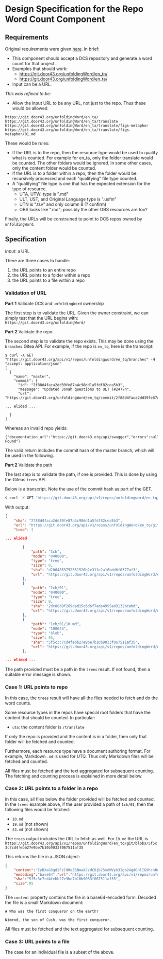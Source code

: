 # Design Specification for the Repo Word Count Component

## Requirements

Original requirements were given [here](https://github.com/unfoldingWord/uw-word-count/issues/2). In brief:

- This component should accept a DCS repository and generate a word count for that project. 
- Examples that should work:
  - https://git.door43.org/unfoldingWord/en_tn/
  - https://git.door43.org/unfoldingWord/en_ta/
- Input can be a URL.

*This was refined to be:*

- Allow the input URL to be any URL, not just to the repo. Thus these would be allowed:

```
https://git.door43.org/unfoldingWord/en_ta/
https://git.door43.org/unfoldingWord/en_ta/translate
https://git.door43.org/unfoldingWord/en_ta/translate/figs-metaphor
https://git.door43.org/unfoldingWord/en_ta/translate/figs-metaphor/01.md
```

These would be rules:

- If the URL is to the repo, then the resource type would be used to qualify what is counted. For example for en_ta, only the folder translate would be counted. The other folders would be ignored. In some other cases, only the content folder would be counted.
- If the URL is to a folder within a repo, then the folder would be recursively processed and each "qualifying" file type counted.
- A "qualifying" file type is one that has the expected extension for the type of resource.
  - UTA, UTW: type is ".md"
  - ULT, UST, and Original Language type is ".usfm"
  - UTN is ".tsv" and only column 8 (? confirm)
  - OBS looks like ".md"; possibly the other OBS resources are too?

Finally, the URLs will be constrained to point to DCS repos owned by `unfoldingWord`.


## Specification

*Input*: a URL

There are three cases to handle:

1. the URL points to an entire repo
2. the URL points to a folder within a repo
3. the URL points to a file within a repo

### Validation of URL

**Part 1** Validate DCS and `unfoldingWord` ownership

The first step is to validate the URL. Given the owner constraint, we can simply test that the URL begins with:
`https://git.door43.org/unfoldingWord/`


**Part 2** Validate the repo

The second step is to validate the repo exists. This may be done using
the `branches` Gitea API. For example, if the repo is `en_tq`, here is
the transcript:

```
$ curl -X GET "https://git.door43.org/api/v1/repos/unfoldingword/en_tq/branches" -H "accept: application/json"
[
  {
    "name": "master",
    "commit": {
      "id": "2f88d4faca2dd39fe87a4c98dd1a5fdf82cea5b3",
      "message": "Updated Jonah questions to ULT (#24)\n",
      "url": "https://git.door43.org/unfoldingWord/en_tq/commit/2f88d4faca2dd39fe87a4c98dd1a5fdf82cea5b3",

... elided ...

  }
]
```

Whereas an invalid repo yields:

```
{"documentation_url":"https://git.door43.org/api/swagger","errors":null,"message":"Not Found"}
```

The valid return includes the commit hash of the master branch, which will be used in the following.

**Part 2** Validate the path

The last step is to validate the path, if one is provided. This is done by using the Giteas `trees` API. 

Below is a transcript. Note the use of the commit hash as part of the GET.

```sh
$ curl -X GET "https://git.door43.org/api/v1/repos/unfoldingword/en_tq/git/trees/2f88d4faca2dd39fe87a4c98dd1a5fdf82cea5b3?recursive=true&per-page=100000" -H "accept: application/json"
```
With output:
```json
{
    "sha": "2f88d4faca2dd39fe87a4c98dd1a5fdf82cea5b3",
    "url": "https://git.door43.org/api/v1/repos/unfoldingWord/en_tq/git/trees/2f88d4faca2dd39fe87a4c98dd1a5fdf82cea5b3",
    "tree": [

... elided

        {
            "path": "1ch",
            "mode": "040000",
            "type": "tree",
            "size": 0,
            "sha": "d2064853752551520b2e311e2a16bdd6f0377af3",
            "url": "https://git.door43.org/api/v1/repos/unfoldingWord/en_tq/git/trees/d2064853752551520b2e311e2a16bdd6f0377af3"
        },
        {
            "path": "1ch/01",
            "mode": "040000",
            "type": "tree",
            "size": 0,
            "sha": "2dc88d9f269dad15c6d6f7ade4995ad9132bcabd",
            "url": "https://git.door43.org/api/v1/repos/unfoldingWord/en_tq/git/trees/2dc88d9f269dad15c6d6f7ade4995ad9132bcabd"
        },
        {
            "path": "1ch/01/10.md",
            "mode": "100644",
            "type": "blob",
            "size": 95,
            "sha": "5f5c3c7cd4febb27e9be7b10b9033f067511af35",
            "url": "https://git.door43.org/api/v1/repos/unfoldingWord/en_tq/git/blobs/5f5c3c7cd4febb27e9be7b10b9033f067511af35"
        },

... elided ...
```

The path provided must be a path in the `trees` result. If not found, then a suitable error message is shown.

### Case 1: URL points to repo

In this case, the `trees` result will have all the files needed to fetch and do the word counts.

Some resource types in the repos have special root folders that have the content that should be counted. In particular:

- `uta`: the content folder is `/translate`

If only the repo is provided and the content is in a folder, then only that folder will be fetched and counted.

Furthermore, each resource type have a document authoring format. For example, Markdown `.md` is used for UTQ. Thus only Markdown files will be fetched and counted.

All files must be fetched and the text aggregated for subsequent counting.
The fetching and counting process is explained in more detail below.

### Case 2: URL points to a folder in a repo

In this case, all files below the folder provided will be fetched and counted. In the `trees` example above, if the user provided a path of `1ch/01`, then the following files would be fetched:

- `10.md` 
- `19.md` (not shown)
- `43.md` (not shown)

The `trees` output includes the URL to fetch as well. For `10.md` the URL is
`https://git.door43.org/api/v1/repos/unfoldingWord/en_tq/git/blobs/5f5c3c7cd4febb27e9be7b10b9033f067511af35`

This returns the file in a JSON object:

```json
{
    "content":"IyBXaG8gd2FzIHRoZSBmaXJzdCBjb25xdWVyb3Igb24gdGhlIGVhcnRoPwoKTmltcm9kLCB0aGUgc29uIG9mIEN1c2gsIHdhcyB0aGUgZmlyc3QgY29ucXVlcm9yLiA=",
    "encoding":"base64","url":"https://git.door43.org/api/v1/repos/unfoldingWord/en_tq/git/blobs/5f5c3c7cd4febb27e9be7b10b9033f067511af35",
    "sha":"5f5c3c7cd4febb27e9be7b10b9033f067511af35",
    "size":95
}
```

The `content` property contains the file in a base64-encoded form. Decoded the file is a small Markdown document:

```
# Who was the first conqueror on the earth?

Nimrod, the son of Cush, was the first conqueror. 
```

All files must be fetched and the text aggregated for subsequent counting.

### Case 3: URL points to a file

The case for an individual file is a subset of the above.